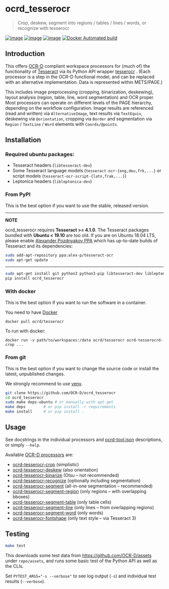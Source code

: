 # ocrd_tesserocr

> Crop, deskew, segment into regions / tables / lines / words, or recognize with tesserocr

[![image](https://circleci.com/gh/OCR-D/ocrd_tesserocr.svg?style=svg)](https://circleci.com/gh/OCR-D/ocrd_tesserocr)
[![image](https://img.shields.io/pypi/v/ocrd_tesserocr.svg)](https://pypi.org/project/ocrd_tesserocr/)
[![image](https://codecov.io/gh/OCR-D/ocrd_tesserocr/branch/master/graph/badge.svg)](https://codecov.io/gh/OCR-D/ocrd_tesserocr)
[![Docker Automated build](https://img.shields.io/docker/automated/ocrd/tesserocr.svg)](https://hub.docker.com/r/ocrd/tesserocr/tags/)

## Introduction

This offers [OCR-D](https://ocr-d.github.io) compliant workspace processors for (much of) the functionality of [Tesseract](https://github.com/tesseract-ocr) via its Python API wrapper [tesserocr](https://github.com/sirfz/tesserocr) . (Each processor is a step in the OCR-D functional model, and can be replaced with an alternative implementation. Data is represented within METS/PAGE.)

This includes image preprocessing (cropping, binarization, deskewing), layout analysis (region, table, line, word segmentation) and OCR proper. Most processors can operate on different levels of the PAGE hierarchy, depending on the workflow configuration. Image results are referenced (read and written) via `AlternativeImage`, text results via `TextEquiv`, deskewing via `@orientation`, cropping via `Border` and segmentation via `Region` / `TextLine` / `Word` elements with `Coords/@points`.

## Installation

### Required ubuntu packages:

- Tesseract headers (`libtesseract-dev`)
- Some Tesseract language models (`tesseract-ocr-{eng,deu,frk,...}` or script models (`tesseract-ocr-script-{latn,frak,...}`)
- Leptonica headers (`libleptonica-dev`)

### From PyPI

This is the best option if you want to use the stable, released version.

---

**NOTE**

ocrd_tesserocr requires **Tesseract >= 4.1.0**. The Tesseract packages
bundled with **Ubuntu < 19.10** are too old. If you are on Ubuntu 18.04 LTS,
please enable [Alexander Pozdnyakov PPA](https://launchpad.net/~alex-p/+archive/ubuntu/tesseract-ocr) which
has up-to-date builds of Tesseract and its dependencies:

```sh
sudo add-apt-repository ppa:alex-p/tesseract-ocr
sudo apt-get update
```

---

```sh
sudo apt-get install git python3 python3-pip libtesseract-dev libleptonica-dev tesseract-ocr-eng tesseract-ocr wget
pip install ocrd_tesserocr
```

### With docker

This is the best option if you want to run the software in a container.

You need to have [Docker](https://docs.docker.com/install/linux/docker-ce/ubuntu/)

```sh
docker pull ocrd/tesserocr
```

To run with docker:

```
docker run -v path/to/workspaces:/data ocrd/tesserocr ocrd-tesserocrd-crop ...
```


### From git 

This is the best option if you want to change the source code or install the latest, unpublished changes.

We strongly recommend to use [venv](https://packaging.python.org/guides/installing-using-pip-and-virtual-environments/).

```sh
git clone https://github.com/OCR-D/ocrd_tesserocr
cd ocrd_tesserocr
sudo make deps-ubuntu # or manually with apt-get
make deps        # or pip install -r requirements
make install     # or pip install .
```

## Usage

See docstrings in the individual processors and [ocrd-tool.json](ocrd_tesserocr/ocrd-tool.json) descriptions,
or simply `--help`.

Available [OCR-D processors](https://ocr-d.de/en/spec/cli) are:

- [ocrd-tesserocr-crop](ocrd_tesserocr/crop.py) (simplistic)
- [ocrd-tesserocr-deskew](ocrd_tesserocr/deskew.py) (also orientation)
- [ocrd-tesserocr-binarize](ocrd_tesserocr/binarize.py) (Otsu – not recommended)
- [ocrd-tesserocr-recognize](ocrd_tesserocr/recognize.py) (optionally including segmentation)
- [ocrd-tesserocr-segment](ocrd_tesserocr/segment.py) (all-in-one segmentation – recommended)
- [ocrd-tesserocr-segment-region](ocrd_tesserocr/segment_region.py) (only regions – with overlapping bboxes)
- [ocrd-tesserocr-segment-table](ocrd_tesserocr/segment_table.py) (only table cells)
- [ocrd-tesserocr-segment-line](ocrd_tesserocr/segment_line.py) (only lines – from overlapping regions)
- [ocrd-tesserocr-segment-word](ocrd_tesserocr/segment_word.py) (only words)
- [ocrd-tesserocr-fontshape](ocrd_tesserocr/fontshape.py) (only text style – via Tesseract 3)

## Testing

```sh
make test
```

This downloads some test data from https://github.com/OCR-D/assets under `repo/assets`, and runs some basic test of the Python API as well as the CLIs.

Set `PYTEST_ARGS="-s --verbose"` to see log output (`-s`) and individual test results (`--verbose`).
